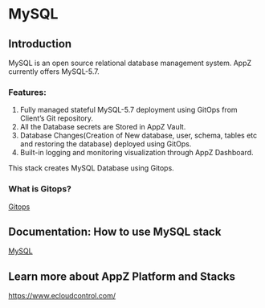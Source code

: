 # MySQL

## Introduction

MySQL is an open source relational database management system. AppZ currently offers MySQL-5.7.

### Features:

1. Fully managed stateful MySQL-5.7 deployment using GitOps from Client’s Git repository.
1. All the Database secrets are  Stored  in AppZ Vault.
1. Database Changes(Creation of New database, user, schema, tables etc and restoring the database) deployed using GitOps.
1. Built-in logging and monitoring visualization through AppZ Dashboard.

This stack creates MySQL Database using Gitops.

### What is Gitops?
[Gitops](https://www.ecloudcontrol.com/category/gitops/)

## Documentation: How to use MySQL stack
[MySQL](https://docs.ecloudcontrol.com/mysql-5.7/)

## Learn more about AppZ Platform and Stacks
https://www.ecloudcontrol.com/
